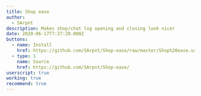 ```yaml
---
title: Shop ease
author:
  - SArpnt
description: Makes shop/chat log opening and closing look nicer
date: 2020-06-17T7:37:20.000Z
buttons:
  - name: Install
    href: https://github.com/SArpnt/Shop-ease/raw/master/Shop%20ease.user.js
  - type: 1
    name: Source
    href: https://github.com/SArpnt/Shop-ease/
userscript: true
working: true
recommend: true
---
```

